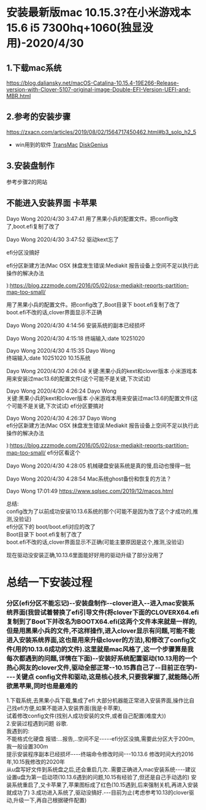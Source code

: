 # 安装最新版mac 10.15.3?在小米游戏本15.6 i5 7300hq+1060(独显没用)-2020/4/30
## 1.下载mac系统
https://blog.daliansky.net/macOS-Catalina-10.15.4-19E266-Release-version-with-Clover-5107-original-image-Double-EFI-Version-UEFI-and-MBR.html

## 2.参考的安装步骤
https://zxacn.com/articles/2019/08/02/1564717450462.html#b3_solo_h2_5
- win用到的软件
[TransMac]()
[DiskGenius]()

## 3.安装盘制作
参考步骤2的网站

## 不能进入安装界面 卡苹果
Dayo Wong 2020/4/30 3:47:41
用了黑果小兵的配置文件。把conflig改了,boot.efi复制了改了

Dayo Wong 2020/4/30 3:47:52
驱动kext忘了

efi分区没搞好

efi分区新建方法(Mac OSX 抹盘发生错误:Mediakit 报告设备上空间不足以执行此操作的解决办法

):https://blog.zzzmode.com/2016/05/02/osx-mediakit-reports-partition-map-too-small/

用了黑果小兵的配置文件。把config改了,Boot目录下 boot.efi复制了改了
boot.efi不改的话,clover界面显示不正确

Dayo Wong 2020/4/30 4:14:56
安装系统的副本已经损坏

Dayo Wong 2020/4/30 4:15:18
终端输入:date 10251020

Dayo Wong 2020/4/30 4:15:35
Dayo Wong  
终端输入:date 10251020
10.15系统

Dayo Wong 2020/4/30 4:26:04
关键:黑果小兵的kext和clover版本 小米游戏本用来安装过mac13.6的配置文件(这个可能不是关键,下次试试)

Dayo Wong 2020/4/30 4:26:24
Dayo Wong  
关键:黑果小兵的kext和clover版本 小米游戏本用来安装过mac13.6的配置文件(这个可能不是关键,下次试试)
efi分区要搞对

Dayo Wong 2020/4/30 4:26:37
Dayo Wong  
efi分区新建方法(Mac OSX 抹盘发生错误:Mediakit 报告设备上空间不足以执行此操作的解决办法

):https://blog.zzzmode.com/2016/05/02/osx-mediakit-reports-partition-map-too-small/
efi分区看这个

Dayo Wong 2020/4/30 4:28:05
机械硬盘安装系统是真的慢,启动也慢得一批

Dayo Wong 2020/4/30 4:28:54
Mac系统ghost备份和恢复的方法？

Dayo Wong  17:01:49
https://www.sqlsec.com/2019/12/macos.html

总结:   
config改为了以前成功安装10.13.6系统的那个(可能不是因为改了这个才成功的,推测,没验证)  
efi分区下的 boot/boot.efi对应的改了  
Boot目录下 boot.efi复制了改了  
boot.efi不改的话,clover界面显示不正确(可能主要原因是这个,推测,没验证)  

现在驱动没安装正确,10.13.6里面能好好用的驱动升级了部分没用了  

# 总结一下安装过程
### 分区(efi分区不能忘记)--安装盘制作--clover进入--进入mac安装系统界面(我尝试着替换了efi引导文件(将clover下面的CLOVERX64.efi复制到了Boot下并改名为BOOTX64.efi(这两个文件本来就是一样的,但是用黑果小兵的文件,不这样操作,进入clover显示有问题,可能不能进入安装系统界面,这也是用来升级clover的方法),和修改了config文件(用的10.13.6成功的文件).这里就是mac风格了,这一个步骤算是我每次都遇到的问题,详情在下面)--安装好系统配置驱动(10.13用的一个热心网友的clover文件,驱动全部正常--10.15靠自己了--目前正在学)----关键点 config文件和驱动,这是核心技术,只要我掌握了,就能随心所欲黑苹果,同时也是最难的 
1.下载系统,去黑果小兵下载,集成了efi 大部分机器能正常进入安装界面,操作比自己找efi方便,如果不能进入安装界面(我是卡苹果),  
试着修改config文件(找别人成功安装的文件,或者自己配置(难度大))  
2.安装过程遇到问题 谷歌.  
我遇到的:  
不能格式化硬盘 报错:...报告,..空间不足-----efi分区没搞,需要此分区大于200m,我一般设置300m   
提示安装程序副本已经损坏----终端命令修改时间---10.13.6 修改时间大约2016年,10.15我修改的2020年  
从u盘写好文件到系统盘之后,还会重启几次..需要正确进入mac安装系统----建议设置u盘为第一启动项(10.13.6遇到的问题,10.15有经验了,但还是自己手动选的)
安装系统重启了,又卡苹果了,苹果图标成了红色(10.15遇到,后来强制关机,再进入安装就成功了)
3.成功进入系统了,驱动没搞好.---目前为止(考虑参考10.13的clover驱动,升级一下,再自己根据硬件配置)




